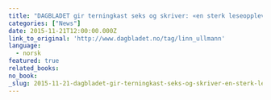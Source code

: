 ```yaml
---
title: "DAGBLADET gir terningkast seks og skriver: «en sterk leseopplevelse … ‹De urolige› er årets beste roman»"
categories: ["News"]
date: 2015-11-21T12:00:00.000Z
link_to_original: 'http://www.dagbladet.no/tag/linn_ullmann'
language:
  - norsk
featured: true
related_books:
no_book:
_slug: 2015-11-21-dagbladet-gir-terningkast-seks-og-skriver-en-sterk-leseopplevelse-de-urolige-er-årets-beste-roman
---
```


